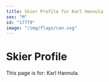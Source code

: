 ```yaml
---
title: Skier Profile for Karl Hannula
sex: "M"
id: "17779"
image: "/img/flags/can.svg" 
---
```


# Skier Profile

This page is for: Karl Hannula.
    